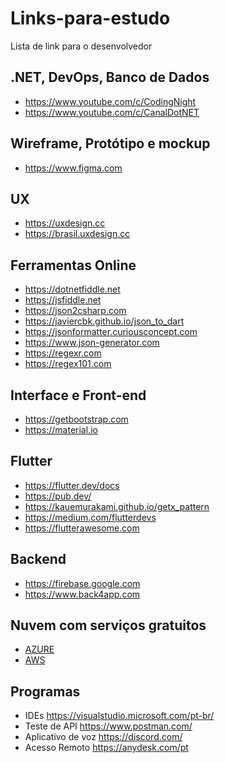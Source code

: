 # Links-para-estudo
Lista de link para o desenvolvedor


## .NET, DevOps, Banco de Dados

* https://www.youtube.com/c/CodingNight
* https://www.youtube.com/c/CanalDotNET

## Wireframe, Protótipo e mockup

* https://www.figma.com

## UX

* https://uxdesign.cc
* https://brasil.uxdesign.cc

## Ferramentas Online

* https://dotnetfiddle.net
* https://jsfiddle.net
* https://json2csharp.com
* https://javiercbk.github.io/json_to_dart
* https://jsonformatter.curiousconcept.com
* https://www.json-generator.com
* https://regexr.com
* https://regex101.com

## Interface e Front-end

* https://getbootstrap.com
* https://material.io

## Flutter

* https://flutter.dev/docs
* https://pub.dev/
* https://kauemurakami.github.io/getx_pattern
* https://medium.com/flutterdevs
* https://flutterawesome.com

## Backend

* https://firebase.google.com
* https://www.back4app.com

## Nuvem com serviços gratuitos

* [AZURE](https://azure.microsoft.com/pt-br/pricing/purchase-options/pay-as-you-go/)
* [AWS](https://aws.amazon.com/pt/free/?all-free-tier.sort-by=item.additionalFields.SortRank&all-free-tier.sort-order=asc&awsf.Free%20Tier%20Types=tier%23always-free&awsm.page-all-free-tier=1&awsf.Free%20Tier%20Categories=*all)

## Programas

* IDEs https://visualstudio.microsoft.com/pt-br/
* Teste de API https://www.postman.com/
* Aplicativo de voz https://discord.com/
* Acesso Remoto https://anydesk.com/pt
